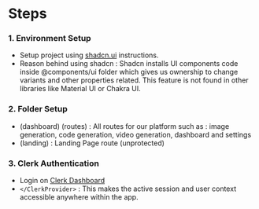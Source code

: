 # Steps

### 1. Environment Setup

- Setup project using [shadcn.ui](https://ui.shadcn.com/docs/installation/next) instructions.
- Reason behind using shadcn : Shadcn installs UI components code inside @components/ui folder which gives us ownership to change variants and other properties related. This feature is not found in other libraries like Material UI or Chakra UI.

### 2. Folder Setup

- (dashboard) (routes) : All routes for our platform such as : image generation, code generation, video generation, dashboard and settings
- (landing) : Landing Page route (unprotected)

### 3. Clerk Authentication

- Login on [Clerk Dashboard](https://dashboard.clerk.com/)
- `</ClerkProvider>` : This makes the active session and user context accessible anywhere within the app.
